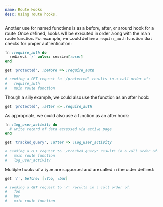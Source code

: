 ```yaml
---
name: Route Hooks
desc: Using route hooks.
---
```


Another use for named functions is as a before, after, or around hook for a route. Once defined, hooks will be executed in order along with the main route function. For example, we could define a `require_auth` function that checks for proper authentication:

```ruby
fn :require_auth do
  redirect '/' unless session[:user]
end

get 'protected', :before => :require_auth

# sending a GET request to '/protected' results in a call order of:
#   require_auth
#   main route function
```

Though a silly example, we could also use the function as an after hook:

```ruby
get 'protected', :after => :require_auth
```

As appropriate, we could also use a function as an after hook:

```ruby
fn :log_user_activity do
  # write record of data accessed via active page
end

get 'tracked_query', :after => :log_user_activity

# sending a GET request to '/tracked_query' results in a call order of:
#   main route function
#   log_user_activity
```

Multiple hooks of a type are supported and are called in the order defined:

```ruby
get '/', before: [:foo, :bar]

# sending a GET request to '/' results in a call order of:
#   foo
#   bar
#   main route function
```
